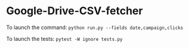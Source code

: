 # Google-Drive-CSV-fetcher

To launch the command:
`python run.py --fields date,campaign,clicks`

To launch the tests:
`pytest -W ignore tests.py`
